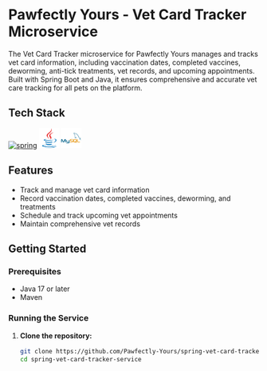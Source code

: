 # Pawfectly Yours - Vet Card Tracker Microservice

The Vet Card Tracker microservice for Pawfectly Yours manages and tracks vet card information, including vaccination dates, completed vaccines, deworming, anti-tick treatments, vet records, and upcoming appointments. Built with Spring Boot and Java, it ensures comprehensive and accurate vet care tracking for all pets on the platform.

## Tech Stack
<a href="https://spring.io/" target="_blank" rel="noreferrer"><img src="https://www.vectorlogo.zone/logos/springio/springio-icon.svg" alt="spring" width="40" height="40"/></a>
<a href="https://www.java.com" target="_blank" rel="noreferrer"><img src="https://raw.githubusercontent.com/devicons/devicon/master/icons/java/java-original.svg" alt="java" width="40" height="40"/></a>
<a href="https://www.mysql.com/" target="_blank" rel="noreferrer"><img src="https://raw.githubusercontent.com/devicons/devicon/master/icons/mysql/mysql-original-wordmark.svg" alt="mysql" width="40" height="40"/></a>


## Features
- Track and manage vet card information
- Record vaccination dates, completed vaccines, deworming, and treatments
- Schedule and track upcoming vet appointments
- Maintain comprehensive vet records

## Getting Started

### Prerequisites
- Java 17 or later
- Maven

### Running the Service

1. **Clone the repository:**
   ```bash
   git clone https://github.com/Pawfectly-Yours/spring-vet-card-tracker-service.git
   cd spring-vet-card-tracker-service

